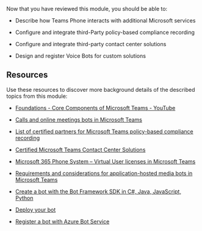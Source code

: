 Now that you have reviewed this module, you should be able to:

- Describe how Teams Phone interacts with additional Microsoft services

- Configure and integrate third-Party policy-based compliance recording

- Configure and integrate third-party contact center solutions

- Design and register Voice Bots for custom solutions

## Resources

Use these resources to discover more background details of the described topics from this module:

- [Foundations - Core Components of Microsoft Teams - YouTube](https://www.youtube.com/watch?v=V6B4KraD-FM&list=PLaSOUojkSiGnKuE30ckcjnDVkMNqDv0Vl)

- [Calls and online meetings bots in Microsoft Teams](/microsoftteams/platform/bots/calls-and-meetings/calls-meetings-bots-overview)

- [List of certified partners for Microsoft Teams policy-based compliance recording](/microsoftteams/teams-recording-policy)

- [Certified Microsoft Teams Contact Center Solutions](/microsoftteams/teams-contact-center?tabs=connect)

- [Microsoft 365 Phone System – Virtual User licenses in Microsoft Teams](/microsoftteams/teams-add-on-licensing/virtual-user)

- [Requirements and considerations for application-hosted media bots in Microsoft Teams](/microsoftteams/platform/bots/calls-and-meetings/requirements-considerations-application-hosted-media-bots)

- [Create a bot with the Bot Framework SDK in C#, Java, JavaScript, Python](/azure/bot-service/bot-service-quickstart-create-bot)

- [Deploy your bot](/azure/bot-service/bot-builder-deploy-az-cli)

- [Register a bot with Azure Bot Service](/azure/bot-service/bot-service-quickstart-registration)
